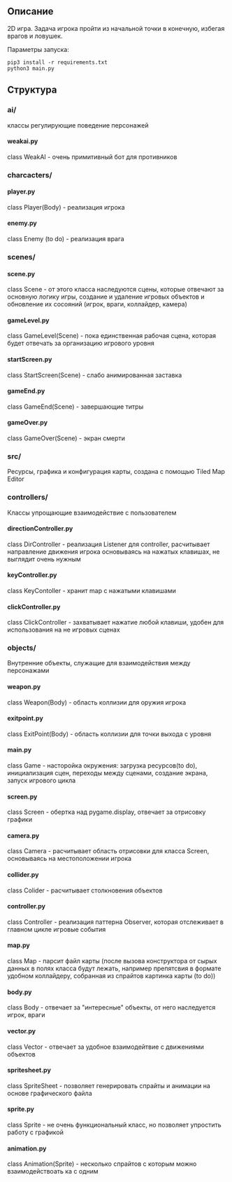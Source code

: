 ## Описание

2D игра. Задача игрока пройти из начальной точки в конечную, избегая врагов и ловушек.

Параметры запуска:

    pip3 install -r requirements.txt
    python3 main.py

## Структура
### ai/
классы регулирующие поведение персонажей
#### weakai.py
class WeakAI - очень примитивный бот для противников

### charcacters/
#### player.py
class Player(Body) - реализация игрока

#### enemy.py
class Enemy (to do) - реализация врага

### scenes/
#### scene.py 
class Scene - от этого класса наследуются сцены, которые отвечают за основную логику игры, создание и удаление игровых объектов и  обновление их сосояний (игрок, враги, коллайдер, камера)

#### gameLevel.py
class GameLevel(Scene) - пока единственная рабочая сцена, которая будет отвечать за организацию игрового уровня

#### startScreen.py
class StartScreen(Scene) - слабо анимированная заставка

#### gameEnd.py
class GameEnd(Scene) - завершающие титры

#### gameOver.py
class GameOver(Scene) - экран смерти

### src/
Ресурсы, графика и конфигурация карты, создана с помощью Tiled Map Editor

### controllers/
Классы упрощающие взаимодействие с пользователем

#### directionController.py
class DirController - реализация Listener для controller, расчитывает направление движения игрока основываясь на нажатых клавишах, не выглядит очень нужным

#### keyController.py
class KeyContoller - хранит map с нажатыми клавишами

#### clickController.py 
class ClickController - захватывает нажатие любой клавиши, удобен для использования на не игровых сценах

### objects/
Внутренние объекты, служащие для взаимодействия между персонажами

#### weapon.py
class Weapon(Body) - область коллизии для оружия игрока

#### exitpoint.py
class ExitPoint(Body) - область коллизии для точки выхода с уровня

#### main.py
class Game - насторойка окружения: загрузка ресурсов(to do), инициализация сцен, переходы между сценами, создание экрана, запуск игрового цикла

#### screen.py
class Screen - обертка над pygame.display, отвечает за отрисовку графики

#### camera.py
class Camera - расчитывает область отрисовки для класса Screen, основываясь на местоположении игрока

#### collider.py
class Colider - расчитывает столкновения объектов

#### controller.py
class Controller - реализация паттерна Observer, которая отслеживает в главном цикле игровые события

#### map.py
class Map - парсит файл карты (после вызова конструктора от сырых данных в полях класса будут лежать, например препятсвия в формате удобном коллайдеру, собранная из спрайтов картинка карты (to do))

#### body.py
class Body - отвечает за "интересные" объекты, от него наследуется игрок, враги

#### vector.py
class Vector - отвечает за удобное взаимодейтвие с движениями объектов

#### spritesheet.py
class SpriteSheet - позволяет генерировать спрайты и анимации на основе графического файла

#### sprite.py
class Sprite - не очень функциональный класс, но позволяет упростить работу с графикой

#### animation.py
class Animation(Sprite) - несколько спрайтов с которым можно взаимодействоать ка с одним

